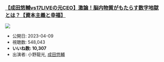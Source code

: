 ### [【成田悠輔vs17LIVEの元CEO】激論！脳内物質がもたらす数字地獄とは？【資本主義と幸福】](https://www.youtube.com/watch?v=fxJfGYo9DVw)
[![](https://img.youtube.com/vi/fxJfGYo9DVw/sddefault.jpg)](https://www.youtube.com/watch?v=fxJfGYo9DVw)
-   公開日: 2023-04-09
-   視聴数: 548,043
-   **いいね数: 10,307**
-   出演者: 小野龍光, [成田悠輔](/rehacq_fan/people/成田悠輔 "wikilink")
